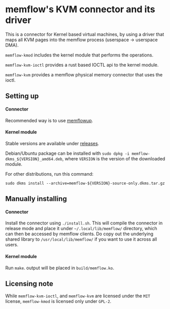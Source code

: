 # memflow's KVM connector and its driver

This is a connector for Kernel based virtual machines, by using a driver that maps all KVM pages into the memflow process (userspace -> userspace DMA).

`memflow-kmod` includes the kernel module that performs the operations.

`memflow-kvm-ioctl` provides a rust based IOCTL api to the kernel module.

`memflow-kvm` provides a memflow physical memory connector that uses the ioctl.

## Setting up

#### Connector

Recommended way is to use [memflowup](https://github.com/memflow/memflowup).

#### Kernel module

Stable versions are available under [releases](https://github.com/memflow/memflow-kvm/releases).

Debian/Ubuntu package can be installed with `sudo dpkg -i memflow-dkms_${VERSION}_amd64.deb`, where `VERSION` is the version of the downloaded module.

For other distributions, run this command:

```
sudo dkms install --archive=memflow-${VERSION}-source-only.dkms.tar.gz
```

## Manually installing

#### Connector

Install the connector using `./install.sh`. This will compile the connector in release mode and place it under `~/.local/lib/memflow/` directory, which can then be accessed by memflow clients. Do copy out the underlying shared library to `/usr/local/lib/memflow/` if you want to use it across all users.

#### Kernel module

Run `make`. output will be placed in `build/memflow.ko`.

## Licensing note

While `memflow-kvm-ioctl`, and `memflow-kvm` are licensed under the `MIT` license, `memflow-kmod` is licensed only under `GPL-2`.
